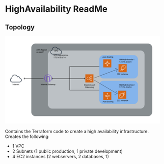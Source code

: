# HighAvailability ReadMe

## Topology
![AWS HA Topology](./images/aws_topology.png)

Contains the Terraform code to create a high availability infrastructure.
Creates the following:
- 1 VPC
- 2 Subnets (1 public production, 1 private development)
- 4 EC2 instances (2 webservers, 2 databases, 1)
